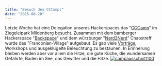 ```yaml
---
title: "Besuch des CCCamps"
date: "2015-08-20"
---
```


Letzte Woche hat eine Delegation unseres Hackerspaces das "[CCCamp](https://events.ccc.de/tag/chaos-communication-camp/)" im Ziegeleipark Mildenberg besucht. Zusammen mit dem bamberger Hackerspace "[Backspace](https://www.hackerspace-bamberg.de/Hauptseite)" und dem würzburger "[Nerd2Nerd](http://www.nerd2nerd.org/news/frankonian-village-auf-dem-camp-2015)" Chaostreff wurde das "Franconian-Village" aufgebaut. Es gab viele [Vorträge](http://media.ccc.de/browse/conferences/camp2015/index.html), Workshops und ausgeklügelte Beleuchtung zu bestaunen. In Erinnerung bleiben werden aber vor allem die Hitze, die gute Küche, die wundersamen Gefährte, Baden im See, das Gewitter und die Hitze. [![campausschnitt100](https://hackzogtum-coburg.de/wp-content/uploads/2015/08/campausschnitt100-300x171.jpg)](https://hackzogtum-coburg.de/wp-content/uploads/2015/08/campausschnitt100.jpg)
